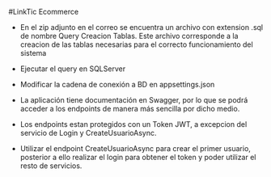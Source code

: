 #LinkTic Ecommerce
* En el zip adjunto en el correo se encuentra un archivo con extension .sql de nombre Query Creacion Tablas. Este archivo corresponde a la creacion de las tablas necesarias para el correcto funcionamiento del sistema
* Ejecutar el query en SQLServer
* Modificar la cadena de conexión a BD en appsettings.json
  
* La aplicación tiene documentación en Swagger, por lo que se podrá acceder a los endpoints de manera más sencilla por dicho medio.
* Los endpoints estan protegidos con un Token JWT, a excepcion del servicio de Login y CreateUsuarioAsync.
* Utilizar el endpoint CreateUsuarioAsync para crear el primer usuario, posterior a ello realizar el login para obtener el token y poder utilizar el resto de servicios.


